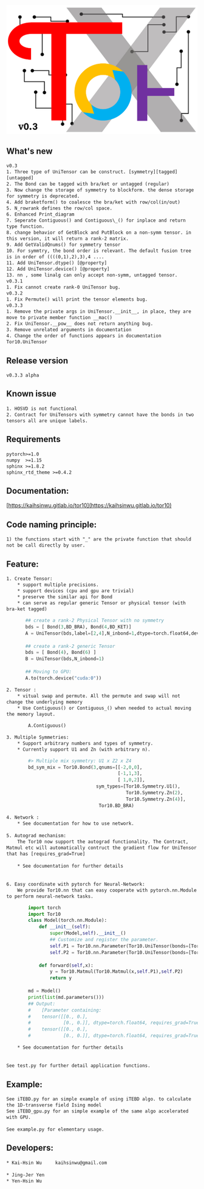 ![alt text](./Tor10_icon.png)

## What's new
    v0.3
    1. Three type of UniTensor can be construct. [symmetry][tagged][untagged] 
    2. The Bond can be tagged with bra/ket or untagged (regular)
    3. Now change the storage of symmetry to blockform. the dense storage for symmetry is deprecated.
    4. Add braketform() to coalesce the bra/ket with row/col(in/out)
    5. N_rowrank defines the row/col space. 
    6. Enhanced Print_diagram
    7. Seperate Contiguous() and Contiguous\_() for inplace and return type function.
    8. change behavior of GetBlock and PutBlock on a non-symm tensor. in this version, it will return a rank-2 matrix.
    9. Add GetValidQnums() for symmetry tensor
    10. For symmtry, the bond order is relevant. The default fusion tree is in order of ((((0,1),2),3),4 ....
    11. Add UniTensor.dtype() [@property]
    12. Add UniTensor.device() [@property]
    13. nn , some linalg can only accept non-symm, untagged tensor. 
    v0.3.1    
    1. Fix cannot create rank-0 UniTensor bug.
    v0.3.2
    1. Fix Permute() will print the tensor elements bug.
    v0.3.3
    1. Remove the private args in UniTensor.__init__, in place, they are move to private member function __mac() 
    2. Fix UniTensor.__pow__ does not return anything bug. 
    3. Remove unrelated arguments in documentation
    4. Change the order of functions appears in documentation Tor10.UniTensor

## Release version
    v0.3.3 alpha

## Known issue
    1. HOSVD is not functional
    2. Contract for UniTensors with symmetry cannot have the bonds in two tensors all are unique labels.

## Requirements
    pytorch>=1.0
    numpy  >=1.15
    sphinx >=1.8.2
    sphinx_rtd_theme >=0.4.2 

## Documentation:

[https://kaihsinwu.gitlab.io/tor10](https://kaihsinwu.gitlab.io/tor10)

## Code naming principle:
    1) the functions start with "_" are the private function that should not be call directly by user.

## Feature:
        
    1. Create Tensor:
        * support multiple precisions.        
        * support devices (cpu and gpu are trivial)
        * preserve the similar api for Bond 
        * can serve as regular generic Tensor or physical tensor (with bra-ket tagged)
        
```python
       ## create a rank-2 Physical Tensor with no symmetry 
       bds = [ Bond(3,BD_BRA), Bond(4,BD_KET)]
       A = UniTensor(bds,label=[2,4],N_inbond=1,dtype=torch.float64,device=torch.device("cpu"))

       ## create a rank-2 generic Tensor 
       bds = [ Bond(4), Bond(6) ]
       B = UniTensor(bds,N_inbond=1)

       ## Moving to GPU:
       A.to(torch.device("cuda:0"))
```

    2. Tensor :
        * vitual swap and permute. All the permute and swap will not change the underlying memory
        * Use Contiguous() or Contiguous_() when needed to actual moving the memory layout.

```python
        A.Contiguous()
```

    3. Multiple Symmetries:
        * Support arbitrary numbers and types of symmetry.
        * Currently support U1 and Zn (with arbitrary n). 

```python
        #> Multiple mix symmetry: U1 x Z2 x Z4
        bd_sym_mix = Tor10.Bond(3,qnums=[[-2,0,0],
                                         [-1,1,3],
                                         [ 1,0,2]],
                                 sym_types=[Tor10.Symmetry.U1(),
                                            Tor10.Symmetry.Zn(2),
                                            Tor10.Symmetry.Zn(4)],
                                  Tor10.BD_BRA)
``` 
        
    4. Network :
        * See documentation for how to use network.

    5. Autograd mechanism:
        The Tor10 now support the autograd functionality. The Contract, Matmul etc will automatically contruct the gradient flow for UniTensor that has [requires_grad=True]
        
        * See documentation for further details


    6. Easy coordinate with pytorch for Neural-Network:
        We provide Tor10.nn that can easy cooperate with pytorch.nn.Module to perform neural-network tasks.

```python
        import torch
        import Tor10
        class Model(torch.nn.Module):
            def __init__(self):
                super(Model,self).__init__()
                ## Customize and register the parameter.
                self.P1 = Tor10.nn.Parameter(Tor10.UniTensor(bonds=[Tor10.Bond(2),Tor10.Bond(2)],N_rowrank=1))
                self.P2 = Tor10.nn.Parameter(Tor10.UniTensor(bonds=[Tor10.Bond(2),Tor10.Bond(2)],N_rowrank=1))
 
            def forward(self,x):
                y = Tor10.Matmul(Tor10.Matmul(x,self.P1),self.P2)
                return y

        md = Model()
        print(list(md.parameters()))
        ## Output:
        #    [Parameter containing:
        #    tensor([[0., 0.],
        #            [0., 0.]], dtype=torch.float64, requires_grad=True), Parameter containing:
        #    tensor([[0., 0.],
        #            [0., 0.]], dtype=torch.float64, requires_grad=True)]
```
        * See documentation for further details


    See test.py for further detail application functions.

## Example:

    See iTEBD.py for an simple example of using iTEBD algo. to calculate the 1D-transverse field Ising model 
    See iTEBD_gpu.py for an simple example of the same algo accelerated with GPU. 

    See example.py for elementary usage.

## Developers:

    * Kai-Hsin Wu     kaihsinwu@gmail.com

    * Jing-Jer Yen 
    * Yen-Hsin Wu 
